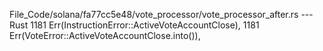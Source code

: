 File_Code/solana/fa77cc5e48/vote_processor/vote_processor_after.rs --- Rust
1181             Err(InstructionError::ActiveVoteAccountClose),                                                                                              1181             Err(VoteError::ActiveVoteAccountClose.into()),

